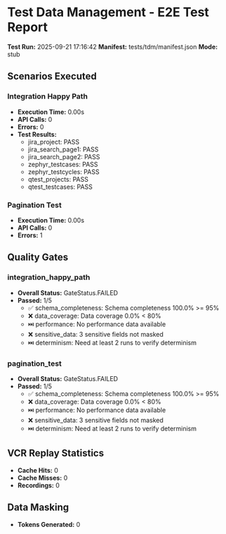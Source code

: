 # Test Data Management - E2E Test Report

**Test Run:** 2025-09-21 17:16:42
**Manifest:** tests/tdm/manifest.json
**Mode:** stub

## Scenarios Executed

### Integration Happy Path
- **Execution Time:** 0.00s
- **API Calls:** 0
- **Errors:** 0
- **Test Results:**
  - jira_project: PASS
  - jira_search_page1: PASS
  - jira_search_page2: PASS
  - zephyr_testcases: PASS
  - zephyr_testcycles: PASS
  - qtest_projects: PASS
  - qtest_testcases: PASS

### Pagination Test
- **Execution Time:** 0.00s
- **API Calls:** 0
- **Errors:** 1

## Quality Gates

### integration_happy_path
- **Overall Status:** GateStatus.FAILED
- **Passed:** 1/5
  - ✅ schema_completeness: Schema completeness 100.0% >= 95%
  - ❌ data_coverage: Data coverage 0.0% < 80%
  - ⏭️ performance: No performance data available
  - ❌ sensitive_data: 3 sensitive fields not masked
  - ⏭️ determinism: Need at least 2 runs to verify determinism

### pagination_test
- **Overall Status:** GateStatus.FAILED
- **Passed:** 1/5
  - ✅ schema_completeness: Schema completeness 100.0% >= 95%
  - ❌ data_coverage: Data coverage 0.0% < 80%
  - ⏭️ performance: No performance data available
  - ❌ sensitive_data: 3 sensitive fields not masked
  - ⏭️ determinism: Need at least 2 runs to verify determinism

## VCR Replay Statistics
- **Cache Hits:** 0
- **Cache Misses:** 0
- **Recordings:** 0

## Data Masking
- **Tokens Generated:** 0
